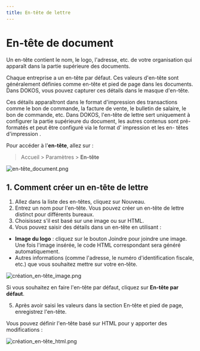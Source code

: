 ```yaml
---
title: En-tête de lettre
---
```


# En-tête de document

Un en-tête contient le nom, le logo, l'adresse, etc. de votre organisation qui apparaît dans la partie supérieure des documents.

Chaque entreprise a un en-tête par défaut. Ces valeurs d'en-tête sont généralement définies comme en-tête et pied de page dans les documents. Dans DOKOS, vous pouvez capturer ces détails dans le masque d'en-tête.

Ces détails apparaîtront dans le format d'impression des transactions comme le bon de commande, la facture de vente, le bulletin de salaire, le bon de commande, etc. Dans DOKOS, l'en-tête de lettre sert uniquement à configurer la partie supérieure du document, les autres contenus sont pré-formatés et peut être configuré via le format d' impression et les en- têtes d'impression .

Pour accéder à l'**en-tête**, allez sur :

> Accueil > Paramètres > **En-tête**

![en-tête_document.png](/content/setup/print/en-tête_document.png)

## 1. Comment créer un en-tête de lettre 
1. Allez dans la liste des en-têtes, cliquez sur Nouveau.
2. Entrez un nom pour l'en-tête. Vous pouvez créer un en-tête de lettre distinct pour différents bureaux.
3. Choisissez s'il est basé sur une image ou sur HTML.
4. Vous pouvez saisir des détails dans un en-tête en utilisant :

- **Image du logo** : cliquez sur le bouton Joindre pour joindre une image. Une fois l'image insérée, le code HTML correspondant sera généré automatiquement.
- Autres informations (comme l'adresse, le numéro d'identification fiscale, etc.) que vous souhaitez mettre sur votre en-tête.

![création_en-tête_image.png](/content/setup/print/création_en-tête_image.png)

Si vous souhaitez en faire l'en-tête par défaut, cliquez sur **En-tête par défaut**.

5. Après avoir saisi les valeurs dans la section En-tête et pied de page, enregistrez l'en-tête.

Vous pouvez définir l'en-tête basé sur HTML pour y apporter des modifications :

![création_en-tête_html.png](/content/setup/print/création_en-tête_html.png)